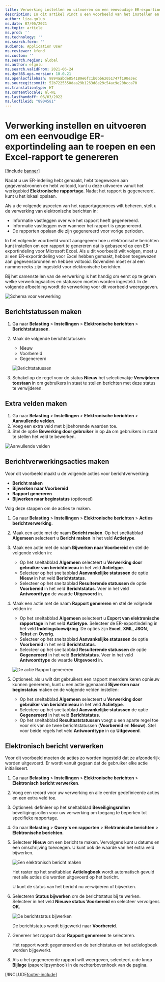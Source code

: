 ```yaml
---
title: Verwerking instellen en uitvoeren om een eenvoudige ER-exportindeling aan te roepen en een Excel-rapport te genereren
description: In dit artikel vindt u een voorbeeld van het instellen en gebruiken van elektronische berichten.
author: liza-golub
ms.date: 07/06/2021
ms.topic: article
ms.prod: ''
ms.technology: ''
ms.search.form: ''
audience: Application User
ms.reviewer: kfend
ms.custom: ''
ms.search.region: Global
ms.author: elgolu
ms.search.validFrom: 2021-06-24
ms.dyn365.ops.version: 10.0.21
ms.openlocfilehash: 9894aabde854189e6fc1b6bb62051747f190e3ec
ms.sourcegitcommit: 52b7225350daa29b1263d8e29c54ac9e20bcca70
ms.translationtype: HT
ms.contentlocale: nl-NL
ms.lasthandoff: 06/03/2022
ms.locfileid: "8904581"
---
```

# <a name="set-up-and-run-processing-to-call-a-simple-exporting-er-format-to-generate-an-excel-report"></a>Verwerking instellen en uitvoeren om een eenvoudige ER-exportindeling aan te roepen en een Excel-rapport te genereren

[!include [banner](../includes/banner.md)]

Nadat u uw ER-indeling hebt gemaakt, hebt toegewezen aan gegevensbronnen en hebt voltooid, kunt u deze uitvoeren vanuit het werkgebied **Elektronische rapportage**. Nadat het rapport is gegenereerd, kunt u het lokaal opslaan.

Als u de volgende aspecten van het rapportageproces wilt beheren, stelt u de verwerking van elektronische berichten in:

- Informatie vastleggen over wie het rapport heeft gegenereerd.
- Informatie vastleggen over wanneer het rapport is gegenereerd.
- De rapporten opslaan die zijn gegenereerd voor vorige perioden.

In het volgende voorbeeld wordt aangegeven hoe u elektronische berichten kunt instellen om een rapport te genereren dat is gebaseerd op een ER-exportindeling voor Microsoft Excel. Als u dit voorbeeld wilt volgen, moet u al een ER-exportindeling voor Excel hebben gemaakt, hebben toegewezen aan gegevensbronnen en hebben voltooid. Bovendien moet er al een nummerreeks zijn ingesteld voor elektronische berichten.

Bij het samenstellen van de verwerking is het handig om eerst op te geven welke verwerkingsacties en statussen moeten worden ingesteld. In de volgende afbeelding wordt de verwerking voor dit voorbeeld weergegeven.

![Schema voor verwerking](media/processing-scheme.png)

## <a name="create-message-statuses"></a>Berichtstatussen maken

1. Ga naar **Belasting** \> **Instellingen** \> **Elektronische berichten** \> **Berichtstatussen**.
2. Maak de volgende berichtstatussen:

    - Nieuw
    - Voorbereid
    - Gegenereerd

    ![Berichtstatussen](media/message-statuses.png)

3. Schakel op de regel voor de status **Nieuw** het selectievakje **Verwijderen toestaan** in om gebruikers in staat te stellen berichten met deze status te verwijderen.

## <a name="create-additional-fields"></a>Extra velden maken

1. Ga naar **Belasting** \> **Instellingen** \> **Elektronische berichten** \> **Aanvullende velden**.
2. Voeg een extra veld met bijbehorende waarden toe.
3. Stel de optie **Bewerking door gebruiker** in op **Ja** om gebruikers in staat te stellen het veld te bewerken.

![Aanvullende velden](media/additional-fields.png)

## <a name="create-message-processing-actions"></a>Berichtverwerkingsacties maken

Voor dit voorbeeld maakt u de volgende acties voor berichtverwerking:

- **Bericht maken**
- **Bijwerken naar Voorbereid**
- **Rapport genereren**
- **Bijwerken naar beginstatus** (optioneel)

Volg deze stappen om de acties te maken.

1. Ga naar **Belasting** \> **Instellingen** \> **Elektronische berichten** \> **Acties berichtverwerking**.
2. Maak een actie met de naam **Bericht maken**. Op het sneltabblad **Algemeen** selecteert u **Bericht maken** in het veld **Actietype**.
3. Maak een actie met de naam **Bijwerken naar Voorbereid** en stel de volgende velden in:

    - Op het sneltabblad **Algemeen** selecteert u **Verwerking door gebruiker van berichtniveau** in het veld **Actietype**.
    - Selecteer op het sneltabblad **Aanvankelijke statussen** de optie **Nieuw** in het veld **Berichtstatus**.
    - Selecteer op het sneltabblad **Resulterende statussen** de optie **Voorbereid** in het veld **Berichtstatus**. Voer in het veld **Antwoordtype** de waarde **Uitgevoerd** in.

4. Maak een actie met de naam **Rapport genereren** en stel de volgende velden in:

    - Op het sneltabblad **Algemeen** selecteert u **Export van elektronische rapportage** in het veld **Actietype**. Selecteer de ER-exportindeling in het veld **Indelingstoewijzing**. De opties zijn **Excel**, **XML**, **JSON**, **Tekst** en **Overig**.
    - Selecteer op het sneltabblad **Aanvankelijke statussen** de optie **Voorbereid** in het veld **Berichtstatus**.
    - Selecteer op het sneltabblad **Resulterende statussen** de optie **Gegenereerd** in het veld **Berichtstatus**. Voer in het veld **Antwoordtype** de waarde **Uitgevoerd** in.

    ![De actie Rapport genereren](media/generate-report-action.png)

5. Optioneel: als u wilt dat gebruikers een rapport meerdere keren opnieuw kunnen genereren, kunt u een actie ggenaamd **Bijwerken naar beginstatus** maken en de volgende velden instellen:

    - Op het sneltabblad **Algemeen** selecteert u **Verwerking door gebruiker van berichtniveau** in het veld **Actietype**.
    - Selecteer op het sneltabblad **Aanvankelijke statussen** de optie **Gegenereerd** in het veld **Berichtstatus**.
    - Op het sneltabblad **Resultaatstatussen** voegt u een aparte regel toe voor elk van de twee berichtstatussen (**Voorbereid** en **Nieuw**). Stel voor beide regels het veld **Antwoordtype** in op **Uitgevoerd**.

## <a name="electronic-message-processing"></a>Elektronisch bericht verwerken

Voor dit voorbeeld moeten de acties zo worden ingesteld dat ze afzonderlijk worden uitgevoerd. Er wordt vanuit gegaan dat de gebruiker elke actie initialiseert.

1. Ga naar **Belasting** \> **Instellingen** \> **Elektronische berichten** \> **Elektronisch bericht verwerken**.
2. Voeg een record voor uw verwerking en alle eerder gedefinieerde acties en een extra veld toe.
3. Optioneel: definieer op het sneltabblad **Beveiligingsrollen** beveiligingsrollen voor uw verwerking om toegang te beperken tot specifieke rapportage.
4. Ga naar **Belasting** \> **Query's en rapporten** \> **Elektronische berichten** \> **Elektronische berichten**.
5. Selecteer **Nieuw** om een bericht te maken. Vervolgens kunt u datums en een omschrijving toevoegen. U kunt ook de waarde van het extra veld bijwerken.

    ![Een elektronisch bericht maken](media/create-electronic-message.png)

    Het raster op het sneltabblad **Actielogboek** wordt automatisch gevuld met alle acties die worden uitgevoerd op het bericht.

    U kunt de status van het bericht nu verwijderen of bijwerken. 

6. Selecteren **Status bijwerken** om de berichtstatus bij te werken. Selecteer in het veld **Nieuwe status** **Voorbereid** en selecteer vervolgens **OK**.

    ![De berichtstatus bijwerken](media/update-status.png)

    De berichtstatus wordt bijgewerkt naar **Voorbereid**.

7. Genereer het rapport door **Rapport genereren** te selecteren.

    Het rapport wordt gegenereerd en de berichtstatus en het actielogboek worden bijgewerkt.

8. Als u het gegenereerde rapport wilt weergeven, selecteert u de knop **Bijlage** (paperclipsymbool) in de rechterbovenhoek van de pagina.

[!INCLUDE[footer-include](../../includes/footer-banner.md)]
